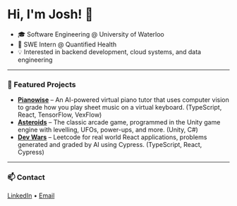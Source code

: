 # Hi, I'm Josh! 👋

- 🎓 Software Engineering @ University of Waterloo
- 💼 SWE Intern @ Quantified Health 
- 💡 Interested in backend development, cloud systems, and data engineering  

---

### 📂 Featured Projects
- **[Pianowise](https://github.com/Raptors65/pianowise)** – An AI-powered virtual piano tutor that uses computer vision to grade how you play sheet music on a virtual keyboard. (TypeScript, React, TensorFlow, VexFlow)  
- **[Asteroids](https://github.com/joshua-z-zheng/Asteroids)** – The classic arcade game, programmed in the Unity game engine with levelling, UFOs, power-ups, and more. (Unity, C#)  
- **[Dev Wars](https://github.com/FxJYg/dev-wars)** – Leetcode for real world React applications, problems generated and graded by AI using Cypress. (TypeScript, React, Cypress)  

---

### 📫 Contact
[LinkedIn](https://www.linkedin.com/in/joshua-z-zheng/) • [Email](jzheng796@gmail.com)
